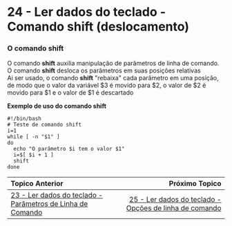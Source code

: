 # 24 - Ler dados do teclado - Comando shift (deslocamento)

### O comando shift

O comando **shift** auxilia manipulação de parâmetros de linha de comando.   
O comando **shift** desloca os parâmetros em suas posições relativas  
Ai ser usado, o comando **shift** "rebaixa" cada parâmetro em uma posição, de modo que o valor da variável $3 é movido para $2, o valor de $2 é movido para $1 e o valor de $1 é descartado  

**Exemplo de uso do comando shift**
```
#!/bin/bash
# Teste de comando shift
i=1
while [ -n "$1" ]
do
  echo "O parâmetro $i tem o valor $1"
  i=$[ $i + 1 ]
  shift
done
```

|Topico Anterior|Próximo Topico|
|:---|---:|
|[23 - Ler dados do teclado - Parâmetros de Linha de Comando](LedadosTeclador.md)|[25 - Ler dados do teclado - Opções de linha de comando](LerDadosOpDeLinComando.md)|